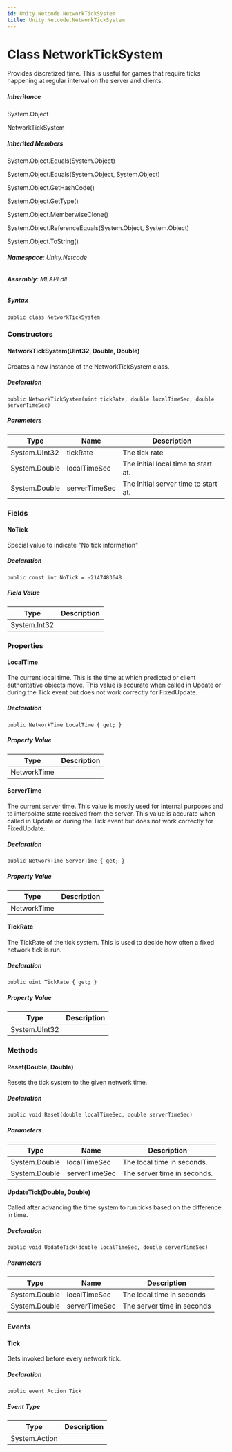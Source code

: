 ```yaml
---
id: Unity.Netcode.NetworkTickSystem
title: Unity.Netcode.NetworkTickSystem
---
```


# Class NetworkTickSystem


Provides discretized time. This is useful for games that require ticks
happening at regular interval on the server and clients.







##### Inheritance


System.Object




NetworkTickSystem






##### Inherited Members



System.Object.Equals(System.Object)





System.Object.Equals(System.Object, System.Object)





System.Object.GetHashCode()





System.Object.GetType()





System.Object.MemberwiseClone()





System.Object.ReferenceEquals(System.Object, System.Object)





System.Object.ToString()





###### **Namespace**: Unity.Netcode

###### **Assembly**: MLAPI.dll

##### Syntax


``` lang-csharp
public class NetworkTickSystem
```



### Constructors

#### NetworkTickSystem(UInt32, Double, Double)


Creates a new instance of the NetworkTickSystem class.






##### Declaration


``` lang-csharp
public NetworkTickSystem(uint tickRate, double localTimeSec, double serverTimeSec)
```



##### Parameters

| Type          | Name          | Description                          |
|---------------|---------------|--------------------------------------|
| System.UInt32 | tickRate      | The tick rate                        |
| System.Double | localTimeSec  | The initial local time to start at.  |
| System.Double | serverTimeSec | The initial server time to start at. |

### Fields

#### NoTick


Special value to indicate "No tick information"






##### Declaration


``` lang-csharp
public const int NoTick = -2147483648
```



##### Field Value

| Type         | Description |
|--------------|-------------|
| System.Int32 |             |

### Properties

#### LocalTime


The current local time. This is the time at which predicted or client
authoritative objects move. This value is accurate when called in Update
or during the Tick event but does not work correctly for FixedUpdate.






##### Declaration


``` lang-csharp
public NetworkTime LocalTime { get; }
```



##### Property Value

| Type        | Description |
|-------------|-------------|
| NetworkTime |             |

#### ServerTime


The current server time. This value is mostly used for internal purposes
and to interpolate state received from the server. This value is
accurate when called in Update or during the Tick event but does not
work correctly for FixedUpdate.






##### Declaration


``` lang-csharp
public NetworkTime ServerTime { get; }
```



##### Property Value

| Type        | Description |
|-------------|-------------|
| NetworkTime |             |

#### TickRate


The TickRate of the tick system. This is used to decide how often a
fixed network tick is run.






##### Declaration


``` lang-csharp
public uint TickRate { get; }
```



##### Property Value

| Type          | Description |
|---------------|-------------|
| System.UInt32 |             |

### Methods

#### Reset(Double, Double)


Resets the tick system to the given network time.






##### Declaration


``` lang-csharp
public void Reset(double localTimeSec, double serverTimeSec)
```



##### Parameters

| Type          | Name          | Description                 |
|---------------|---------------|-----------------------------|
| System.Double | localTimeSec  | The local time in seconds.  |
| System.Double | serverTimeSec | The server time in seconds. |

#### UpdateTick(Double, Double)


Called after advancing the time system to run ticks based on the
difference in time.






##### Declaration


``` lang-csharp
public void UpdateTick(double localTimeSec, double serverTimeSec)
```



##### Parameters

| Type          | Name          | Description                |
|---------------|---------------|----------------------------|
| System.Double | localTimeSec  | The local time in seconds  |
| System.Double | serverTimeSec | The server time in seconds |

### Events

#### Tick


Gets invoked before every network tick.






##### Declaration


``` lang-csharp
public event Action Tick
```



##### Event Type

| Type          | Description |
|---------------|-------------|
| System.Action |             |



